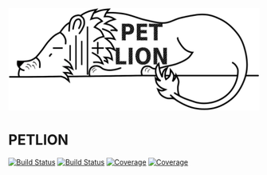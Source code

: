 ![alt text](docs/logo/PETLION_medium.png)


# PETLION

[![Build Status](https://travis-ci.com/MarcBerliner/PETLION.jl.svg?branch=master)](https://travis-ci.com/MarcBerliner/PETLION.jl)
[![Build Status](https://ci.appveyor.com/api/projects/status/github/MarcBerliner/PETLION.jl?svg=true)](https://ci.appveyor.com/project/MarcBerliner/PETLION-jl)
[![Coverage](https://codecov.io/gh/MarcBerliner/PETLION.jl/branch/master/graph/badge.svg)](https://codecov.io/gh/MarcBerliner/PETLION.jl)
[![Coverage](https://coveralls.io/repos/github/MarcBerliner/PETLION.jl/badge.svg?branch=master)](https://coveralls.io/github/MarcBerliner/PETLION.jl?branch=master)
